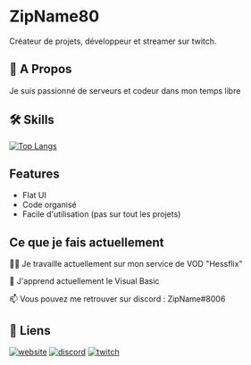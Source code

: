 
# ZipName80

Créateur de projets, développeur et streamer sur twitch.

## 🚀 A Propos
Je suis passionné de serveurs et codeur dans mon temps libre


## 🛠 Skills
[![Top Langs](https://github-readme-stats.vercel.app/api/top-langs/?username=ZipName80)](https://github.com/anuraghazra/github-readme-stats)
## Features

- Flat UI
- Code organisé
- Facile d'utilisation (pas sur tout les projets)


## Ce que je fais actuellement
👩‍💻 Je travaille actuellement sur mon service de VOD "Hessflix"

🧠 J'apprend actuellement le Visual Basic

📫 Vous pouvez me retrouver sur discord : ZipName#8006


## 🔗 Liens
[![website](https://img.shields.io/badge/website-000?style=for-the-badge&logo=WordPress&logoColor=white)](https://zipname.fr/)
[![discord](https://img.shields.io/badge/discord-3352ff?style=for-the-badge&logo=discord&logoColor=white)](about:blank)
[![twitch](https://img.shields.io/badge/Twitch-8d33ff?style=for-the-badge&logo=twitch&logoColor=white)](https://www.twitch.tv/zipname_)

